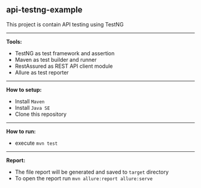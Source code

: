 ## api-testng-example

This project is contain API testing using TestNG

---

<b>Tools:</b>

- TestNG as test framework and assertion
- Maven as test builder and runner
- RestAssured as REST API client module
- Allure as test reporter

---

<b>How to setup:</b>

- Install `Maven`
- Install `Java SE`
- Clone this repository

---

<b>How to run:</b>

<!-- - For all tests -->

   - execute `mvn test`

<!-- - For specific feature using tags

   - `` -->

---

<b>Report:</b>

- The file report will be generated and saved to `target` directory
- To open the report run `mvn allure:report allure:serve`